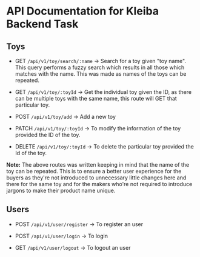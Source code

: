 # API Documentation for Kleiba Backend Task

## Toys

- GET `/api/v1/toy/search/:name` -> Search for a toy given "toy name". This query performs a fuzzy search which results in all those which matches with the name. This was made as names of the toys can be repeated.

- GET `/api/v1/toy/:toyId` -> Get the individual toy given the ID, as there can be multiple toys with the same name, this route will GET that particular toy.

- POST `/api/v1/toy/add` -> Add a new toy

- PATCH `/api/v1/toy/:toyId` -> To modify the information of the toy provided the ID of the toy.

- DELETE `/api/v1/toy/:toyId` -> To delete the particular toy provided the Id of the toy.

**Note:** The above routes was written keeping in mind that the name of the toy can be repeated. This is to ensure a better user experience for the buyers as they're not introduced to unnecessary little changes here and there for the same toy and for the makers who're not required to introduce jargons to make their product name unique.

## Users

- POST `/api/v1/user/register` -> To register an user

- POST `/api/v1/user/login` -> To login

- GET `/api/v1/user/logout` -> To logout an user